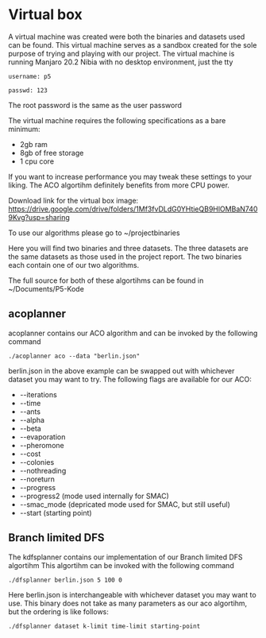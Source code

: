 # Virtual box
A virtual machine was created were both the binaries and datasets used can be found.
This virtual machine serves as a sandbox created for the sole purpose of trying and playing with our project.
The virtual machine is running Manjaro 20.2 Nibia with no desktop environment, just the tty

```username: p5```

```passwd: 123```

The root password is the same as the user password

The virtual machine requires the following specifications as a bare minimum:
- 2gb ram
- 8gb of free storage
- 1 cpu core

If you want to increase performance you may tweak these settings to your liking.
The ACO algortihm definitely benefits from more CPU power.

Download link for the virtual box image: https://drive.google.com/drive/folders/1Mf3fvDLdG0YHtieQB9HlOMBaN7409Kvg?usp=sharing

To use our algorithms please go to ~/projectbinaries

Here you will find two binaries and three datasets.
The three datasets are the same datasets as those used in the project report.
The two binaries each contain one of our two algorithms.

The full source for both of these algortihms can be found in ~/Documents/P5-Kode

## acoplanner
acoplanner contains our ACO algorithm and can be invoked by the following command

```./acoplanner aco --data "berlin.json"```

berlin.json in the above example can be swapped out with whichever dataset you may want to try.
The following flags are available for our ACO:
- --iterations
- --time
- --ants
- --alpha
- --beta
- --evaporation
- --pheromone
- --cost
- --colonies
- --nothreading
- --noreturn
- --progress
- --progress2 (mode used internally for SMAC)
- --smac_mode (depricated mode used for SMAC, but still useful)
- --start (starting point)

## Branch limited DFS
The kdfsplanner contains our implementation of our Branch limited DFS algortihm
This algortihm can be invoked with the following command

`./dfsplanner berlin.json 5 100 0`

Here berlin.json is interchangeable with whichever dataset you may want to use.
This binary does not take as many parameters as our aco algortihm, but the ordering is like follows:

`./dfsplanner dataset k-limit time-limit starting-point`
